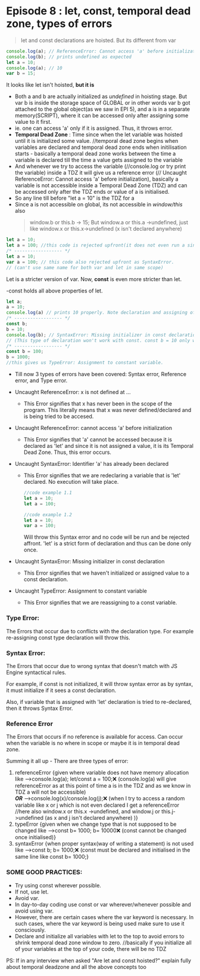 # Episode 8 : let, const, temporal dead zone, types of errors

> let and const declarations are hoisted. But its different from var

```javascript
console.log(a); // ReferenceError: Cannot access 'a' before initialization
console.log(b); // prints undefined as expected
let a = 10;
console.log(a); // 10
var b = 15;
```

It looks like let isn't hoisted, **but it is**

- Both a and b are actually initialized as _undefined_ in hoisting stage. But var b is inside the storage space of GLOBAL or in other words var b got attached to the global object(as we saw in EPI 5), and a is in a separate memory(SCRIPT), where it can be
  accessed only after assigning some value to it first.
- ie. one can access 'a' only if it is assigned. Thus, it throws error.
- **Temporal Dead Zone** : Time since when the let variable was hoisted until it is initialized some value. //temporal dead zone begins when variables are declared and temporal dead zone ends when initilisation starts - basically a temporal dead zone works between the time a variable is declared till the time a value gets assigned to the variable
- And whenever we try to access the variable (//console.log or try print the variable) inside a TDZ it will give us a reference error (// Uncaught ReferenceError: Cannot access 'a' before initialization), basically a variable is not accessible inside a Temporal Dead Zone (TDZ) and can be accessed only after the TDZ ends or value of a is initialised.
- So any line till before "let a = 10" is the TDZ for a
- Since a is not accessible on global, its not accessible in _window/this_ also
  > window.b or this.b -> 15; But window.a or this.a ->undefined, just like window.x or this.x->undefined (x isn't declared anywhere)

```javascript
let a = 10;
let a = 100; //this code is rejected upfront(it does not even run a single line of code as soon as it encounters duplicate declaration of let or const and upfront directly gives SyntaxError) as SyntaxError. (duplicate declaration)
/* ------------------ */
let a = 10;
var a = 100; // this code also rejected upfront as SyntaxError.
// (can't use same name for both var and let in same scope)
```

Let is a stricter version of var. Now, **const** is even more stricter than let.

-const holds all above properties of let.

```javascript
let a;
a = 10;
console.log(a) // prints 10 properly. Note declaration and assigning of a is in different lines.
/* ------------------ */
const b;
b = 10;
console.log(b); // SyntaxError: Missing initializer in const declaration.
// (This type of declaration won't work with const. const b = 10 only will work)
/* ------------------ */
const b = 100;
b = 1000;
//this gives us TypeError: Assignment to constant variable.

```

- Till now 3 types of errors have been covered: Syntax error, Reference error, and Type error.

* Uncaught ReferenceError: x is not defined at ...

  - This Error signifies that x has never been in the scope of the program. This literally means that x was never defined/declared and is being tried to be accesed.

* Uncaught ReferenceError: cannot access 'a' before initialization

  - This Error signifies that 'a' cannot be accessed because it is declared as 'let' and since it is not assigned a value, it is its Temporal Dead Zone. Thus, this error occurs.

* Uncaught SyntaxError: Identifier 'a' has already been declared

  - This Error signifies that we are redeclaring a variable that is 'let' declared. No execution will take place.

    ```javascript
    //code example 1.1
    let a = 10;
    let a = 100;
    ```

    ```javascript
    //code example 1.2
    let a = 10;
    var a = 100;
    ```

    Will throw this Syntax error and no code will be run and be rejected affront.
    'let' is a strict form of declaration and thus can be done only once.

* Uncaught SyntaxError: Missing initializer in const declaration

  - This Error signifies that we haven't initialized or assigned value to a const declaration.

* Uncaught TypeError: Assignment to constant variable
  - This Error signifies that we are reassigning to a const variable.

### Type Error:

The Errors that occur due to conflicts with the declaration type. For example re-assigning const type declaration will throw this.

### Syntax Error:

The Errors that occur due to wrong syntax that doesn't match with JS Engine syntactical rules.

For example, if const is not initialized, it will throw syntax error as by syntax, it must initialize if it sees a const declaration.

Also, if variable that is assigned with 'let' declaration is tried to re-declared, then it throws Syntax Error.

### Reference Error

The Errors that occurs if no reference is available for access. Can occur when the variable is no where in scope or maybe it is in temporal dead zone.

Summing it all up - There are three types of error:

1. referenceError {given where variable does not have memory allocation like -->console.log(a); let/const a = 100;❌ (console.log(a) will give referenceError as at this point of time a is in the TDZ and as we know in TDZ a will not be accessible)  
   **_OR_** -->console.log(x)/console.log(j);❌ (when I try to access a random variable like x or j which is not even declared I get a referenceError //here also window.x or this.x ->undefined, and window.j or this.j->undefined (as x and j isn't declared anywhere) )}
2. typeError {given when we change type that is not supposed to be changed like -->const b= 1000; b= 10000❌ (const cannot be changed once initialised)}
3. syntaxError {when proper syntax(way of writing a statement) is not used like -->const b; b= 1000;❌ (const must be declared and initialised in the same line like const b= 1000;}

### SOME GOOD PRACTICES:

- Try using const wherever possible.
- If not, use let.
- Avoid var.
- In day-to-day coding use const or var wherever/whenever possible and avoid using var.
- However, there are certain cases where the var keyword is necessary. In such cases, where the var keyword is being used make sure to use it consciously.
- Declare and initialize all variables with let to the top to avoid errors to shrink temporal dead zone window to zero. //basically if you initialize all of your variables at the top of your code, there will be no TDZ

PS: If in any interview when asked "Are let and const hoisted?" explain fully about temporal deadzone and all the above concepts too
